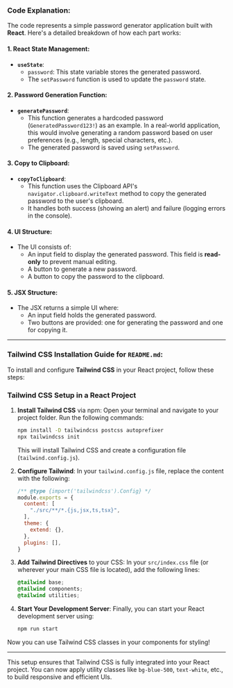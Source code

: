### Code Explanation:

The code represents a simple password generator application built with **React**. Here's a detailed breakdown of how each part works:

#### 1. **React State Management**:
- **`useState`**: 
  - `password`: This state variable stores the generated password.
  - The `setPassword` function is used to update the `password` state.
  
#### 2. **Password Generation Function**:
- **`generatePassword`**: 
  - This function generates a hardcoded password (`GeneratedPassword123!`) as an example. In a real-world application, this would involve generating a random password based on user preferences (e.g., length, special characters, etc.).
  - The generated password is saved using `setPassword`.

#### 3. **Copy to Clipboard**:
- **`copyToClipboard`**:
  - This function uses the Clipboard API's `navigator.clipboard.writeText` method to copy the generated password to the user's clipboard.
  - It handles both success (showing an alert) and failure (logging errors in the console).

#### 4. **UI Structure**:
- The UI consists of:
  - An input field to display the generated password. This field is **read-only** to prevent manual editing.
  - A button to generate a new password.
  - A button to copy the password to the clipboard.

#### 5. **JSX Structure**:
- The JSX returns a simple UI where:
  - An input field holds the generated password.
  - Two buttons are provided: one for generating the password and one for copying it.

---

### Tailwind CSS Installation Guide for `README.md`:

To install and configure **Tailwind CSS** in your React project, follow these steps:

### Tailwind CSS Setup in a React Project

1. **Install Tailwind CSS** via npm:
   Open your terminal and navigate to your project folder. Run the following commands:

   ```bash
   npm install -D tailwindcss postcss autoprefixer
   npx tailwindcss init
   ```

   This will install Tailwind CSS and create a configuration file (`tailwind.config.js`).

2. **Configure Tailwind**:
   In your `tailwind.config.js` file, replace the content with the following:

   ```js
   /** @type {import('tailwindcss').Config} */
   module.exports = {
     content: [
       "./src/**/*.{js,jsx,ts,tsx}",
     ],
     theme: {
       extend: {},
     },
     plugins: [],
   }
   ```

3. **Add Tailwind Directives** to your CSS:
   In your `src/index.css` file (or wherever your main CSS file is located), add the following lines:

   ```css
   @tailwind base;
   @tailwind components;
   @tailwind utilities;
   ```

4. **Start Your Development Server**:
   Finally, you can start your React development server using:

   ```bash
   npm run start
   ```

Now you can use Tailwind CSS classes in your components for styling!

--- 

This setup ensures that Tailwind CSS is fully integrated into your React project. You can now apply utility classes like `bg-blue-500`, `text-white`, etc., to build responsive and efficient UIs.